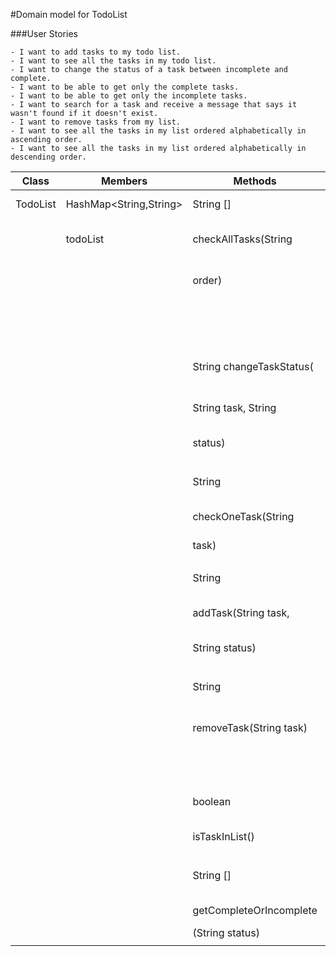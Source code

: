 #Domain model for TodoList

###User Stories

```
- I want to add tasks to my todo list.
- I want to see all the tasks in my todo list.
- I want to change the status of a task between incomplete and complete.
- I want to be able to get only the complete tasks.
- I want to be able to get only the incomplete tasks.
- I want to search for a task and receive a message that says it wasn't found if it doesn't exist.
- I want to remove tasks from my list.
- I want to see all the tasks in my list ordered alphabetically in ascending order.
- I want to see all the tasks in my list ordered alphabetically in descending order.
```

| Class    | Members                | Methods                  | Scenario                         | Output/Result                |
|----------|------------------------|--------------------------|----------------------------------|------------------------------|
| TodoList | HashMap<String,String> | String []                | User wants to list all tasks.    | returns the current          |
|          | todoList               | checkAllTasks(String     | If user wants in in ascending or | todoList                     |
|          |                        | order)                   | descending order alphabetically  |                              |
|          |                        |                          | they can set an order preference |                              |
|          |                        |                          |                                  |                              |
|          |                        | String changeTaskStatus( | User wants to set specific       | returns "status changed"     |
|          |                        | String task, String      | task as complete or incomplete   | returns "Invalid task" if    |
|          |                        | status)                  |                                  | task does not exist          |
|          |                        |                          |                                  |                              |
|          |                        | String                   | User wants to look up a task     | returns task name and value  |
|          |                        | checkOneTask(String      | and check it's status            | returns "task not found" if  |
|          |                        | task)                    |                                  | task does not exist          |
|          |                        |                          |                                  |                              |
|          |                        | String                   | User wants to add a task to      | returns "Task added"         |
|          |                        | addTask(String task,     | the todoList                     | returns "Could not add task" |
|          |                        | String status)           |                                  | if task already exists       |
|          |                        |                          |                                  |                              |
|          |                        | String                   | User wants to remove a task      | return "Task removed"        |
|          |                        | removeTask(String task)  | from the todoList                | if removed and "task does    |
|          |                        |                          |                                  | not exist" task is not found |
|          |                        |                          |                                  |                              |
|          |                        | boolean                  | Checks if a task is in the list  | returns true if it exists    |
|          |                        | isTaskInList()           |                                  | returns false if it does not |
|          |                        |                          |                                  |                              |
|          |                        | String []                | User wants to see all complete   | returns String [] containing |
|          |                        | getCompleteOrIncomplete  | or incomplete tasks              | all wanted tasks             |
|          |                        | (String status)          |                                  |                              |
|          |                        |                          |                                  |                              |


